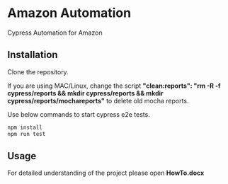 # Amazon Automation

Cypress Automation for Amazon

## Installation

Clone the repository.

If you are using MAC/Linux, change the script **"clean:reports": "rm -R -f cypress/reports && mkdir cypress/reports && mkdir cypress/reports/mochareports"** to delete old mocha reports.

Use below commands to start cypress e2e tests.

```bash
npm install
npm run test
```

## Usage

For detailed understanding of the project please open **HowTo.docx**
